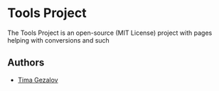 # Tools Project

The Tools Project is an open-source (MIT License) project with pages helping with conversions and such

## Authors

- [Tima Gezalov](https://www.github.com/timagez) 

